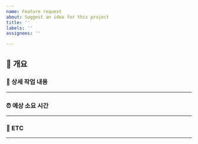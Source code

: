 ```yaml
---
name: Feature request
about: Suggest an idea for this project
title: ''
labels: ''
assignees: ''

---
```


## 📑 개요

<!-- 개요에는 새로운 기능을 추가하면 좋을지에 대해서 알려주세요! -->

<!-- 예시는 다음과 같습니다. -->
<!-- 회원 가입을 하는데 아이디 중복 유무를 확인하는 기능이 있으면 좋겠습니다.-->
<!-- Assignees 에는 자신과 참여를 원 하시는 분을 선택하시면 됩니다! -->

### 🚀 상세 작업 내용

---

<!-- 상세 작업 내용의 예시는 다음과 같습니다. -->
<!-- - 아이디 중복 검사 비즈니스 로직 구현 -->
<!-- - 중복일 경우 예외 처리 기능 구현 -->

### ⏰ 예상 소요 시간

---

<!-- 예상 소요시간을 작성해주세요! -->
<!-- 예시는 다음과 같습니다. -->
<!-- 8시간 -->

### 📁 ETC

---

<!-- 이 곳에서는 관련 자료나 사진을 올여주세요! -->
<!-- 링크를 넣고 싶은 경우에는 MAC 에서는 커맨드 + K, Windows 에서는 컨트롤 + K를 누르면 [](url) 가 생성되는데 [] 안에는 원하시는 링크의 제목을 입력하고 () 안에는 URL을
입력해주세요! -->
<!-- 사진 같은 경우에는 drag and drop 으로 사진을 추가할 수 있습니다! -->
